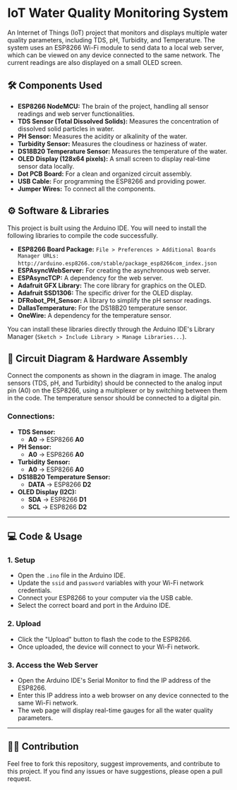 # IoT Water Quality Monitoring System

An Internet of Things (IoT) project that monitors and displays multiple water quality parameters, including TDS, pH, Turbidity, and Temperature. The system uses an ESP8266 Wi-Fi module to send data to a local web server, which can be viewed on any device connected to the same network. The current readings are also displayed on a small OLED screen.

## 🛠️ Components Used

* **ESP8266 NodeMCU:** The brain of the project, handling all sensor readings and web server functionalities.
* **TDS Sensor (Total Dissolved Solids):** Measures the concentration of dissolved solid particles in water.
* **PH Sensor:** Measures the acidity or alkalinity of the water.
* **Turbidity Sensor:** Measures the cloudiness or haziness of water.
* **DS18B20 Temperature Sensor:** Measures the temperature of the water.
* **OLED Display (128x64 pixels):** A small screen to display real-time sensor data locally.
* **Dot PCB Board:** For a clean and organized circuit assembly.
* **USB Cable:** For programming the ESP8266 and providing power.
* **Jumper Wires:** To connect all the components.

## ⚙️ Software & Libraries

This project is built using the Arduino IDE. You will need to install the following libraries to compile the code successfully.

* **ESP8266 Board Package:** `File > Preferences > Additional Boards Manager URLs:`
    `http://arduino.esp8266.com/stable/package_esp8266com_index.json`
* **ESPAsyncWebServer:** For creating the asynchronous web server.
* **ESPAsyncTCP:** A dependency for the web server.
* **Adafruit GFX Library:** The core library for graphics on the OLED.
* **Adafruit SSD1306:** The specific driver for the OLED display.
* **DFRobot_PH_Sensor:** A library to simplify the pH sensor readings.
* **DallasTemperature:** For the DS18B20 temperature sensor.
* **OneWire:** A dependency for the temperature sensor.

You can install these libraries directly through the Arduino IDE's Library Manager (`Sketch > Include Library > Manage Libraries...`).

## 🔌 Circuit Diagram & Hardware Assembly

Connect the components as shown in the diagram in image. The analog sensors (TDS, pH, and Turbidity) should be connected to the analog input pin (A0) on the ESP8266, using a multiplexer or by switching between them in the code. The temperature sensor should be connected to a digital pin.



### Connections:

* **TDS Sensor:**
    * **A0** -> ESP8266 **A0**
* **PH Sensor:**
    * **A0** -> ESP8266 **A0**
* **Turbidity Sensor:**
    * **A0** -> ESP8266 **A0**
* **DS18B20 Temperature Sensor:**
    * **DATA** -> ESP8266 **D2**
* **OLED Display (I2C):**
    * **SDA** -> ESP8266 **D1**
    * **SCL** -> ESP8266 **D2**

---

## 💻 Code & Usage

### 1. **Setup**

* Open the `.ino` file in the Arduino IDE.
* Update the `ssid` and `password` variables with your Wi-Fi network credentials.
* Connect your ESP8266 to your computer via the USB cable.
* Select the correct board and port in the Arduino IDE.

### 2. **Upload**

* Click the "Upload" button to flash the code to the ESP8266.
* Once uploaded, the device will connect to your Wi-Fi network.

### 3. **Access the Web Server**

* Open the Arduino IDE's Serial Monitor to find the IP address of the ESP8266.
* Enter this IP address into a web browser on any device connected to the same Wi-Fi network.
* The web page will display real-time gauges for all the water quality parameters.

---

## 👨‍💻 Contribution

Feel free to fork this repository, suggest improvements, and contribute to this project. If you find any issues or have suggestions, please open a pull request.
